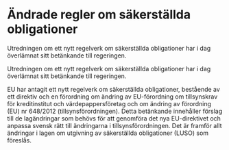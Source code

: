 # Ändrade regler om säkerställda obligationer

Utredningen om ett nytt regelverk om säkerställda obligationer har i dag överlämnat sitt betänkande till regeringen.

Utredningen om ett nytt regelverk om säkerställda obligationer har i dag överlämnat sitt betänkande till regeringen.

EU har antagit ett nytt regelverk om säkerställda obligationer, bestående av ett direktiv och en förordning om ändring av EU-förordning om tillsynskrav för kreditinstitut och värdepappersföretag och om ändring av förordning (EU) nr 648/2012 (tillsynsförordningen). Detta betänkande innehåller förslag till de lagändringar som behövs för att genomföra det nya EU-direktivet och anpassa svensk rätt till ändringarna i tillsynsförordningen. Det är framför allt ändringar i lagen om utgivning av säkerställda obligationer (LUSO) som föreslås.
